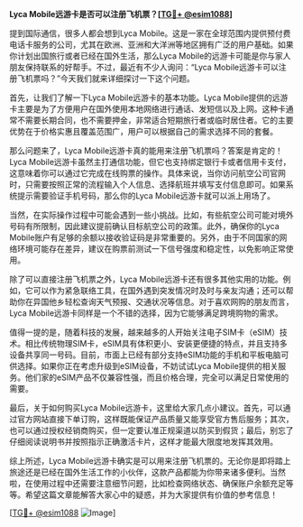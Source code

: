**Lyca Mobile远游卡是否可以注册飞机票？[[TG💪+ @esim1088](https://t.me/s/esim1088)]**

提到国际通信，很多人都会想到Lyca Mobile。这是一家在全球范围内提供预付费电话卡服务的公司，尤其在欧洲、亚洲和大洋洲等地区拥有广泛的用户基础。如果你计划出国旅行或者已经在国外生活，那么Lyca Mobile的远游卡可能是你与家人朋友保持联系的好帮手。不过，最近有不少人询问：“Lyca Mobile远游卡可以注册飞机票吗？”今天我们就来详细探讨一下这个问题。

首先，让我们了解一下Lyca Mobile远游卡的基本功能。Lyca Mobile提供的远游卡主要是为了方便用户在国外使用本地网络进行通话、发短信以及上网。这种卡通常不需要长期合同，也不需要押金，非常适合短期旅行者或临时居住者。它的主要优势在于价格实惠且覆盖范围广，用户可以根据自己的需求选择不同的套餐。

那么问题来了，Lyca Mobile远游卡真的能用来注册飞机票吗？答案是肯定的！Lyca Mobile远游卡虽然主打通信功能，但它也支持绑定银行卡或者信用卡支付，这意味着你可以通过它完成在线购票的操作。具体来说，当你访问航空公司官网时，只需要按照正常的流程输入个人信息、选择航班并填写支付信息即可。如果系统提示需要验证手机号码，那么你的Lyca Mobile远游卡就可以派上用场了。

当然，在实际操作过程中可能会遇到一些小挑战。比如，有些航空公司可能对境外号码有所限制，因此建议提前确认目标航空公司的政策。此外，确保你的Lyca Mobile账户有足够的余额以接收验证码是非常重要的。另外，由于不同国家的网络环境可能存在差异，建议在购票前测试一下信号强度和稳定性，以免影响正常使用。

除了可以直接注册飞机票之外，Lyca Mobile远游卡还有很多其他实用的功能。例如，它可以作为紧急联络工具，在国外遇到突发情况时及时与亲友沟通；还可以帮助你在异国他乡轻松查询天气预报、交通状况等信息。对于喜欢网购的朋友而言，Lyca Mobile远游卡同样是一个不错的选择，因为它能够满足跨境购物的需求。

值得一提的是，随着科技的发展，越来越多的人开始关注电子SIM卡（eSIM）技术。相比传统物理SIM卡，eSIM具有体积更小、安装更便捷的特点，并且支持多设备共享同一号码。目前，市面上已经有部分支持eSIM功能的手机和平板电脑可供选择。如果你正在考虑升级到eSIM设备，不妨试试Lyca Mobile提供的相关服务。他们家的eSIM产品不仅兼容性强，而且价格合理，完全可以满足日常使用的需要。

最后，关于如何购买Lyca Mobile远游卡，这里给大家几点小建议。首先，可以通过官方网站直接下单订购，这样既能保证产品质量又能享受官方售后服务；其次，也可以通过授权经销商购买，但一定要认准正规渠道以防买到假货；最后，别忘了仔细阅读说明书并按照指示正确激活卡片，这样才能最大限度地发挥其效用。

综上所述，Lyca Mobile远游卡确实是可以用来注册飞机票的。无论你是即将踏上旅途还是已经在国外生活工作的小伙伴，这款产品都能为你带来诸多便利。当然啦，在使用过程中还需要注意细节问题，比如检查网络状态、确保账户余额充足等等。希望这篇文章能解答大家心中的疑惑，并为大家提供有价值的参考信息！

[[TG💪+ @esim1088](https://t.me/s/esim1088) ![Image](https://i.postimg.cc/4NQfJmqS/Snipaste-2025-05-13-00-14-12.png)]